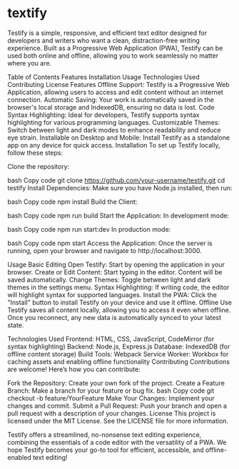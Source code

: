 # textify

Testify is a simple, responsive, and efficient text editor designed for developers and writers who want a clean, distraction-free writing experience. Built as a Progressive Web Application (PWA), Testify can be used both online and offline, allowing you to work seamlessly no matter where you are.

Table of Contents
Features
Installation
Usage
Technologies Used
Contributing
License
Features
Offline Support: Testify is a Progressive Web Application, allowing users to access and edit content without an internet connection.
Automatic Saving: Your work is automatically saved in the browser's local storage and IndexedDB, ensuring no data is lost.
Code Syntax Highlighting: Ideal for developers, Testify supports syntax highlighting for various programming languages.
Customizable Themes: Switch between light and dark modes to enhance readability and reduce eye strain.
Installable on Desktop and Mobile: Install Testify as a standalone app on any device for quick access.
Installation
To set up Testify locally, follow these steps:

Clone the repository:

bash
Copy code
git clone https://github.com/your-username/testify.git
cd testify
Install Dependencies: Make sure you have Node.js installed, then run:

bash
Copy code
npm install
Build the Client:

bash
Copy code
npm run build
Start the Application: In development mode:

bash
Copy code
npm run start:dev
In production mode:

bash
Copy code
npm start
Access the Application: Once the server is running, open your browser and navigate to http://localhost:3000.

Usage
Basic Editing
Open Testify: Start by opening the application in your browser.
Create or Edit Content: Start typing in the editor. Content will be saved automatically.
Change Themes: Toggle between light and dark themes in the settings menu.
Syntax Highlighting: If writing code, the editor will highlight syntax for supported languages.
Install the PWA: Click the "Install" button to install Testify on your device and use it offline.
Offline Use
Testify saves all content locally, allowing you to access it even when offline. Once you reconnect, any new data is automatically synced to your latest state.

Technologies Used
Frontend: HTML, CSS, JavaScript, CodeMirror (for syntax highlighting)
Backend: Node.js, Express.js
Database: IndexedDB (for offline content storage)
Build Tools: Webpack
Service Worker: Workbox for caching assets and enabling offline functionality
Contributing
Contributions are welcome! Here’s how you can contribute:

Fork the Repository: Create your own fork of the project.
Create a Feature Branch: Make a branch for your feature or bug fix.
bash
Copy code
git checkout -b feature/YourFeature
Make Your Changes: Implement your changes and commit.
Submit a Pull Request: Push your branch and open a pull request with a description of your changes.
License
This project is licensed under the MIT License. See the LICENSE file for more information.

Testify offers a streamlined, no-nonsense text editing experience, combining the essentials of a code editor with the versatility of a PWA. We hope Testify becomes your go-to tool for efficient, accessible, and offline-enabled text editing!
